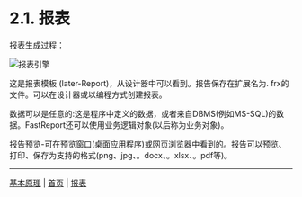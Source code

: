 # 2.1. 报表

报表生成过程：

![报表引擎](images/ReportEngine.png)

这是报表模板 (later-Report)，从设计器中可以看到。报告保存在扩展名为. frx的文件。可以在设计器或以编程方式创建报表。
 
数据可以是任意的:这是程序中定义的数据，或者来自DBMS(例如MS-SQL)的数据。FastReport还可以使用业务逻辑对象(以后称为业务对象)。

报告预览-可在预览窗口(桌面应用程序)或网页浏览器中看到的。报告可以预览、打印、保存为支持的格式(png、jpg、。docx、。xlsx、。pdf等)。

---

[基本原理](Fundamentals.md) | [首页](README.md) | [报表](ReportPages.md)
